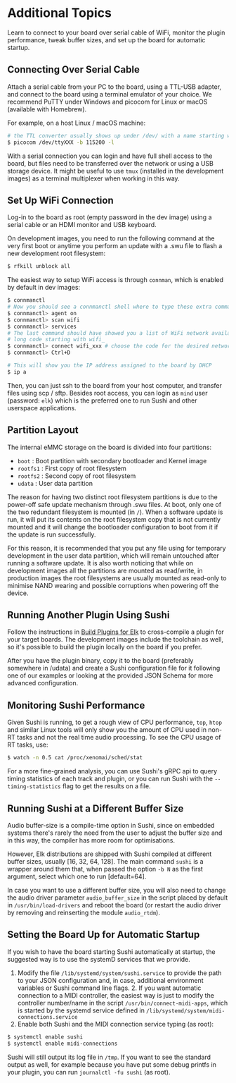 # Additional Topics

Learn to connect to your board over serial cable of WiFi, monitor the plugin performance, tweak buffer sizes, and set up the board for automatic startup.

## Connecting Over Serial Cable

Attach a serial cable from your PC to the board, using a TTL-USB adapter, and connect to the board using a terminal emulator of your choice. We recommend PuTTY under Windows and picocom for Linux or macOS (available with Homebrew).

For example, on a host Linux / macOS machine:

```bash
# the TTL converter usually shows up under /dev/ with a name starting with tty
$ picocom /dev/ttyXXX -b 115200 -l
```

With a serial connection you can login and have full shell access to the board, but files need to be transferred over the network or using a USB storage device. It might be useful to use `tmux` (installed in the development images) as a terminal multiplexer when working in this way.

## Set Up WiFi Connection

Log-in to the board as root (empty password in the dev image) using a serial cable or an HDMI monitor and USB keyboard.

On development images, you need to run the following command at the very first boot or anytime you
perform an update with a .swu file to flash a new development root filesystem:

```bash
$ rfkill unblock all
```

The easiest way to setup WiFi access is through `connman`, which is enabled by default in dev
images:

```bash
$ connmanctl
# Now you should see a connmanctl shell where to type these extra commands:
$ connmanctl> agent on
$ connmanctl> scan wifi
$ connmanctl> services
# The last command should have showed you a list of WiFi network available with their SSID and a
# long code starting with wifi_
$ connmanctl> connect wifi_xxx # choose the code for the desired network. You can tab-complete. 
$ connmanctl> Ctrl+D

# This will show you the IP address assigned to the board by DHCP
$ ip a
```

Then, you can just ssh to the board from your host computer, and transfer files using scp / sftp.
Besides root access, you can login as `mind` user (password: `elk`) which is the preferred one to run Sushi and other userspace applications.

## Partition Layout

The internal eMMC storage on the board is divided into four partitions:

- `boot`    : Boot partition with secondary bootloader and Kernel image
- `rootfs1` : First copy of root filesystem
- `rootfs2` : Second copy of root filesystem
- `udata`   : User data partition

The reason for having two distinct root filesystem partitions is due to the power-off safe update mechanism through .swu files. At boot, only one of the two redundant filesystem is mounted (in `/`). When a software update is run, it will put its contents on the root filesystem copy that is not currently mounted and it will change the bootloader configuration to boot from it if the update is run successfully. 

For this reason, it is recommended that you put any file using for temporary development in the user
data partition, which will remain untouched after running a software update. It is also worth noticing that while on development images all the partitions are mounted as read/write, in production images the root filesystems are usually mounted as read-only to minimise NAND wearing and possible corruptions when powering off the device.

## Running Another Plugin Using Sushi

Follow the instructions in [Build Plugins for Elk](building_plugins_for_elk.md) to cross-compile a plugin for your target boards. The development images include the toolchain as well, so it's possible to build the plugin locally on the board if you prefer.

After you have the plugin binary, copy it to the board (preferably somewhere in /udata) and create a Sushi configuration file for it following one of our examples or looking at the provided JSON Schema for more advanced configuration.

## Monitoring Sushi Performance

Given Sushi is running, to get a rough view of CPU performance, `top`, `htop` and similar Linux tools will only show you the amount of CPU used in non-RT tasks and not the real time audio processing. To see the CPU usage of RT tasks, use:

```bash
$ watch -n 0.5 cat /proc/xenomai/sched/stat
```

For a more fine-grained analysis, you can use Sushi's gRPC api to query timing statistics of each track and plugin, or you can run Sushi with the `--timing-statistics` flag to get the results on a file.

## Running Sushi at a Different Buffer Size

Audio buffer-size is a compile-time option in Sushi, since on embedded systems there's rarely the need from the user to adjust the buffer size and in this way, the compiler has more room for optimisations.

However, Elk distributions are shipped with Sushi compiled at different buffer sizes, usually [16, 32, 64, 128]. The main command `sushi` is a wrapper around them that, when passed the option `-b N` as the first argument, select which one to run [default=64].

In case you want to use a different buffer size, you will also need to change the audio driver parameter `audio_buffer_size` in the script placed by default in `/usr/bin/load-drivers` and reboot the board (or restart the audio driver by removing and reinserting the module `audio_rtdm`).

## Setting the Board Up for Automatic Startup

If you wish to have the board starting Sushi automatically at startup, the suggested way is to use the systemD services that we provide.

1. Modify the file `/lib/systemd/system/sushi.service` to provide the path to your JSON configuration
   and, in case, additional environment variables or Sushi command line flags.
   2. If you want automatic connection to a MIDI controller, the easiest way is just to modify the controller number/name in the script `/usr/bin/connect-midi-apps`, which is started by the systemd service defined in `/lib/systemd/system/midi-connections.service`
2. Enable both Sushi and the MIDI connection service typing (as root):

```bash
$ systemctl enable sushi
$ systemctl enable midi-connections
```

Sushi will still output its log file in `/tmp`. If you want to see the standard output as well, for example because you have put some debug printfs in your plugin, you can run `journalctl -fu sushi` (as root).